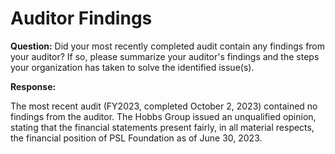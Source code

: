 # Auditor Findings

**Question:** Did your most recently completed audit contain any findings from your auditor? If so, please summarize your auditor's findings and the steps your organization has taken to solve the identified issue(s).

**Response:**

The most recent audit (FY2023, completed October 2, 2023) contained no findings from the auditor. The Hobbs Group issued an unqualified opinion, stating that the financial statements present fairly, in all material respects, the financial position of PSL Foundation as of June 30, 2023.
